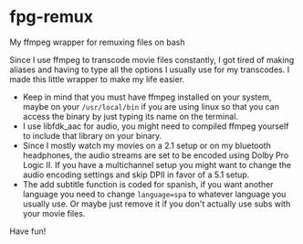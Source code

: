 # fpg-remux
My ffmpeg wrapper for remuxing files on bash

Since I use ffmpeg to transcode movie files constantly, I got tired of making aliases and having to type all the options I usually use for my transcodes. I made this little wrapper to make my life easier.

- Keep in mind that you must have ffmpeg installed on your system, maybe on your `/usr/local/bin` if you are using linux so that you can access the binary by just typing its name on the terminal.
- I use libfdk_aac for audio, you might need to compiled ffmpeg yourself to include that library on your binary.
- Since I mostly watch my movies on a 2.1 setup or on my bluetooth headphones, the audio streams are set to be encoded using Dolby Pro Logic II. If you have a multichannel setup you might want to change the audio encoding settings and skip DPII in favor of a 5.1 setup.
- The add subtitle function is coded for spanish, if you want another language you need to change `language=spa` to whatever language you usually use. Or maybe just remove it if you don't actually use subs with your movie files.

Have fun!
